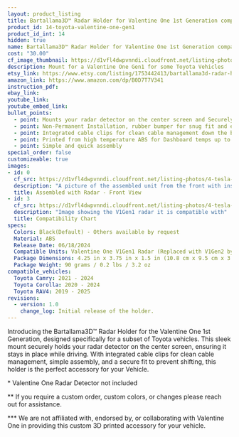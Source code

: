 ```yaml
---
layout: product_listing
title: Bartallama3D™ Radar Holder for Valentine One 1st Generation compatible with some Toyota Vehicles
product_id: 14-toyota-valentine-one-gen1
product_id_int: 14
hidden: true
name: Bartallama3D™ Radar Holder for Valentine One 1st Generation compatible with some Toyota Vehicles
cost: "30.00"
cf_image_thumbnail: https://d1vfl4dwpvnndi.cloudfront.net/listing-photos/4-tesla-valentine-one-rm-gen1/0.jpg
description: Mount for a Valentine One Gen1 for some Toyota Vehicles
etsy_link: https://www.etsy.com/listing/1753442413/bartallama3d-radar-holder-for-valentine
amazon_link: https://www.amazon.com/dp/B0D7T7V341
instruction_pdf: 
ebay_link: 
youtube_link: 
youtube_embed_link: 
bullet_points:
  - point: Mounts your radar detector on the center screen and Securely holds the radar detector
  - point: Non-Permanent Installation, rubber bumper for snug fit and easy removal for storage
  - point: Integrated cable clips for clean cable management down the back of your screen
  - point: Printed from high temperature ABS for Dashboard temps up to 160F (MAX 212F)
  - point: Simple and quick assembly
special_order: false
customizeable: true
images:
- id: 0
  cf_src: https://d1vfl4dwpvnndi.cloudfront.net/listing-photos/4-tesla-valentine-one-rm-gen1/0.jpg
  description: "A picture of the assembled unit from the front with installed Valentine One Gen1 unit"
  title: Assembled with Radar - Front View
- id: 3
  cf_src: https://d1vfl4dwpvnndi.cloudfront.net/listing-photos/4-tesla-valentine-one-rm-gen1/3.jpg
  description: "Image showing the V1Gen1 radar it is compatible with"
  title: Compatibility Chart
specs:
  Colors: Black(Default) - Others available by request 
  Material: ABS
  Release Date: 06/18/2024
  Compatible Units: Valentine One V1Gen1 Radar (Replaced with V1Gen2 by Manufacturer, see our other product if you have the V1Gen2)
  Package Dimensions: 4.25 in x 3.75 in x 1.5 in (10.8 cm x 9.5 cm x 3.8cm) [HxWxD]
  Package Weight: 90 grams / 0.2 lbs / 3.2 oz
compatible_vehicles:
  Toyota Camry: 2021 - 2024
  Toyota Corolla: 2020 - 2024
  Toyota RAV4: 2019 - 2025
revisions:
  - version: 1.0
    change_log: Initial release of the holder.
---
```


Introducing the Bartallama3D™ Radar Holder for the Valentine One 1st Generation, designed specifically for a subset of Toyota vehicles. This sleek mount securely holds your radar detector on the center screen, ensuring it stays in place while driving. With integrated cable clips for clean cable management, simple assembly, and a secure fit to prevent shifting, this holder is the perfect accessory for your Vehicle.

\* Valentine One Radar Detector not included

\*\* If you require a custom order, custom colors, or changes please reach out for assistance.

\*\*\* We are not affiliated with, endorsed by, or collaborating with Valentine One in providing this custom 3D printed accessory for your vehicle. 
